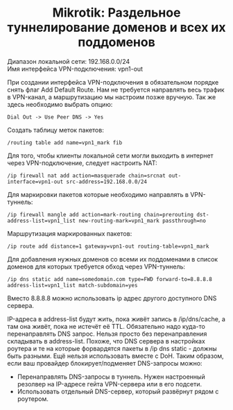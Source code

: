<H1><center>
Mikrotik: Раздельное туннелирование доменов и всех их поддоменов
</center></H1>

Диапазон локальной сети: 192.168.0.0/24  
Имя интерфейса VPN-подключения: vpn1-out

При создании интерфейса VPN-подключения в обязательном порядке снять флаг Add Default Route. Нам не требуется направлять весь трафик в VPN-канал, а маршрутизацию мы настроим позже вручную.
Так же здесь необходимо выбрать опцию:

```
Dial Out -> Use Peer DNS -> Yes
```

Создать таблицу меток пакетов:

```
/routing table add name=vpn1_mark fib
```

Для того, чтобы клиенты локальной сети могли выходить в интернет через VPN-подключение, следует настроить NAT:

```
/ip firewall nat add action=masquerade chain=srcnat out-interface=vpn1-out src-address=192.168.0.0/24
```

Для маркировки пакетов которые необходимо направлять в VPN-туннель: 

```
/ip firewall mangle add action=mark-routing chain=prerouting dst-address-list=vpn1_list new-routing-mark=vpn1_mark passthrough=no
```

Маршрутизация маркированных пакетов:

```
/ip route add distance=1 gateway=vpn1-out routing-table=vpn1_mark
```

Для добавления нужных доменов со всеми их поддоменами в список доменов для которых требуется обход через VPN-туннель:

```
/ip dns static add name=somedomain.com type=FWD forward-to=8.8.8.8 address-list=vpn1_list match-subdomain=yes
```

Вместо 8.8.8.8 можно использовать ip адрес другого доступного DNS сервера.

IP-адреса в address-list будут жить, пока живёт запись в /ip/dns/cache, а там она живёт, пока не истечёт её TTL.
Обязательно надо куда-то перенаправлять DNS запрос. Нельзя просто без перенаправления складывать в address-list.
Похоже, что DNS сервера в настройках роутера и те на которые форвардятся пакеты в /ip dns static - должны быть разными.
Ещё нельзя использовать вместе с DoH. Таким образом, если ваш провайдер блокирует/подменяет DNS-запросы можно:
* Перенаправлять DNS-запросы в туннель. Нужен настроенный резолвер на IP-адресе гейта VPN-сервера или в его подсети.
* Использовать отдельный DNS-сервер, который развёрнут рядом с роутером.
